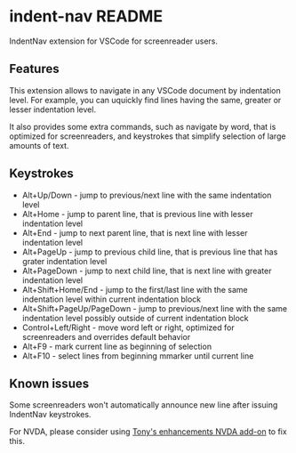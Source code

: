 # indent-nav README

IndentNav extension for VSCode for screenreader users.

## Features

This extension allows to navigate in any VSCode document by indentation level. For example, you can uquickly find lines having the same, greater or lesser indentation level.

It also provides some extra commands, such as navigate by word, that is optimized for screenreaders, and keystrokes that simplify selection of large amounts of text.

## Keystrokes

* Alt+Up/Down - jump to previous/next line with the same indentation level
* Alt+Home - jump to parent line, that is previous line with lesser indentation level
* Alt+End - jump to next parent line, that is next line with lesser indentation level
* Alt+PageUp - jump to previous child line, that is previous line that has grater indentation level
* Alt+PageDown - jump to next child line, that is next line with greater indentation level
* Alt+Shift+Home/End - jump to the first/last line with the same indentation level within current indentation block
* Alt+Shift+PageUp/PageDown - jump to previous/next line with the same indentation level possibly outside of current indentation block
* Control+Left/Right - move word left or right, optimized for screenreaders and overrides default behavior
* Alt+F9 - mark current line as beginning of selection
* Alt+F10 - select lines from beginning mmarker until current line

## Known issues

Some screenreaders won't automatically announce new line after issuing IndentNav keystrokes.

For NVDA, please consider using [Tony's enhancements NVDA add-on](https://github.com/mltony/nvda-tonys-enhancements/) to fix this.

